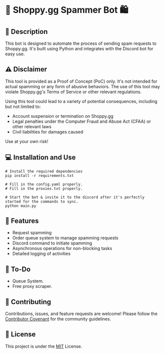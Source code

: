 # 🤖 Shoppy.gg Spammer Bot 🛍️

## 📝 Description

This bot is designed to automate the process of sending spam requests to Shoppy.gg. It's built using Python and integrates with the Discord bot for easy use.

## ⚠️ Disclaimer

This tool is provided as a Proof of Concept (PoC) only. It's not intended for actual spamming or any form of abusive behaviors. The use of this tool may violate Shoppy.gg's Terms of Service or other relevant regulations.

Using this tool could lead to a variety of potential consequences, including but not limited to:

- Account suspension or termination on Shoppy.gg
- Legal penalties under the Computer Fraud and Abuse Act (CFAA) or other relevant laws
- Civil liabilities for damages caused

Use at your own risk!

## 💻 Installation and Use

    # Install the required dependencies
    pip install -r requirements.txt

    # Fill in the config.yaml properly.
    # Fill in the proxies.txt properly.

    # Start the bot & invite it to the discord after it's perfectly started for the commands to sync.
    python main.py

## 💼 Features

- Request spamming
- Order queue system to manage spamming requests
- Discord command to initiate spamming
- Asynchronous operations for non-blocking tasks
- Detailed logging of activities

## 📝 To-Do

- Queue System.
- Free proxy scraper.

## 🤝 Contributing

Contributions, issues, and feature requests are welcome! Please follow the [Contributor Covenant](https://www.contributor-covenant.org/) for the community guidelines.

## 📄 License

This project is under the [MIT](LICENSE) License.
